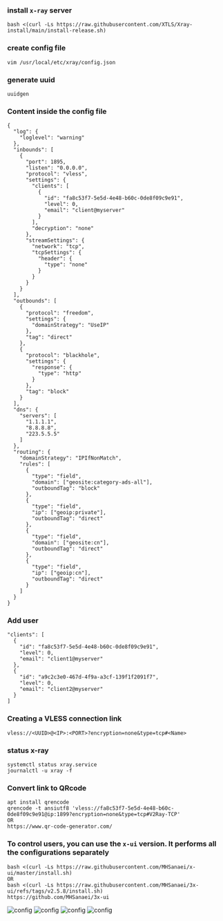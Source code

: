 ### install `x-ray` server
```
bash <(curl -Ls https://raw.githubusercontent.com/XTLS/Xray-install/main/install-release.sh)
```
### create config file
```
vim /usr/local/etc/xray/config.json
```
### generate uuid
```
uuidgen
```
### Content inside the config file
```
{
  "log": {
    "loglevel": "warning"
  },
  "inbounds": [
    {
      "port": 1895,
      "listen": "0.0.0.0",
      "protocol": "vless",
      "settings": {
        "clients": [
          {
            "id": "fa8c53f7-5e5d-4e48-b60c-0de8f09c9e91",
            "level": 0,
            "email": "client@myserver"
          }
        ],
        "decryption": "none"
      },
      "streamSettings": {
        "network": "tcp",
        "tcpSettings": {
          "header": {
            "type": "none"
          }
        }
      }
    }
  ],
  "outbounds": [
    {
      "protocol": "freedom",
      "settings": {
        "domainStrategy": "UseIP"
      },
      "tag": "direct"
    },
    {
      "protocol": "blackhole",
      "settings": {
        "response": {
          "type": "http"
        }
      },
      "tag": "block"
    }
  ],
  "dns": {
    "servers": [
      "1.1.1.1",
      "8.8.8.8",
      "223.5.5.5"
    ]
  },
  "routing": {
    "domainStrategy": "IPIfNonMatch",
    "rules": [
      {
        "type": "field",
        "domain": ["geosite:category-ads-all"],
        "outboundTag": "block"
      },
      {
        "type": "field",
        "ip": ["geoip:private"],
        "outboundTag": "direct"
      },
      {
        "type": "field",
        "domain": ["geosite:cn"],
        "outboundTag": "direct"
      },
      {
        "type": "field",
        "ip": ["geoip:cn"],
        "outboundTag": "direct"
      }
    ]
  }
}
```
### Add user
```
"clients": [
  {
    "id": "fa8c53f7-5e5d-4e48-b60c-0de8f09c9e91",
    "level": 0,
    "email": "client1@myserver"
  },
  {
    "id": "a9c2c3e0-467d-4f9a-a3cf-139f1f2091f7",
    "level": 0,
    "email": "client2@myserver"
  }
]
```
### Creating a VLESS connection link
```
vless://<UUID>@<IP>:<PORT>?encryption=none&type=tcp#<Name>
```
### status x-ray
```
systemctl status xray.service
journalctl -u xray -f
```

### Convert link to QRcode
```
apt install qrencode
qrencode -t ansiutf8 'vless://fa8c53f7-5e5d-4e48-b60c-0de8f09c9e91@ip:1899?encryption=none&type=tcp#V2Ray-TCP'
OR
https://www.qr-code-generator.com/

```
### To control users, you can use the `x-ui` version. It performs all the configurations separately
```
bash <(curl -Ls https://raw.githubusercontent.com/MHSanaei/x-ui/master/install.sh)
OR
bash <(curl -Ls https://raw.githubusercontent.com/MHSanaei/3x-ui/refs/tags/v2.5.8/install.sh)
https://github.com/MHSanaei/3x-ui
```
![config](./images/1.png)
![config](./images/2.png)
![config](./images/3.png)
![config](./images/4.png)


